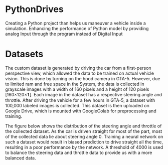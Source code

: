 # PythonDrives
Creating a Python project than helps us maneuver a vehicle inside a simulation. Enhancing the performance of Python model by providing analog Input through the program instead of Digital Input

# Datasets
The custom dataset is generated by driving the car from a first-person perspective view, which allowed the data to be trained on actual vehicle vision. This is done by turning on the hood camera in GTA-5. However, due to limited ram and free space in the System, the data is collected in grayscale images with a width of 160 pixels and a height of 120 pixels [160×120×𝟏]. Each image in the dataset has a respective steering angle and throttle. After driving the vehicle for a few hours in GTA-5, a dataset with 100,000 labeled images is collected. This dataset is then uploaded on Google Drive, which is mounted with GoogleColab for preprocessing and training.

The figure below shows the distribution of the steering angle and throttle of the collected dataset. As the car is driven straight for most of the part, most of the collected data lie about steering angle 0. Training a neural network on such a dataset would result in biased prediction to drive straight all the time, resulting in a poor performance by the network.
A threshold of 4000 is used to balance the steering data and throttle data to provide us with a more balanced data.

